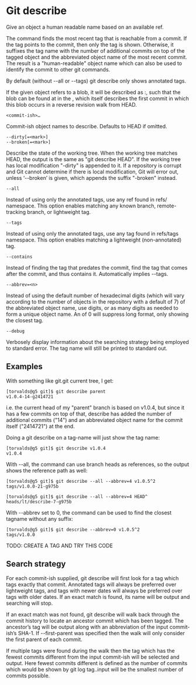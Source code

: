 # Git describe

Give an object a human readable name based on an available ref.

The command finds the most recent tag that is reachable from a commit. If the tag points to the commit, then only the tag is shown. Otherwise, it suffixes the tag name with the number of additional commits on top of the tagged object and the abbreviated object name of the most recent commit. The result is a "human-readable" object name which can also be used to identify the commit to other git commands.

By default (without --all or --tags) git describe only shows annotated tags.

If the given object refers to a blob, it will be described as <commit-ish>:<path>, such that the blob can be found at <path> in the <commit-ish>, which itself describes the first commit in which this blob occurs in a reverse revision walk from HEAD.

```
<commit-ish>…​
```

Commit-ish object names to describe. Defaults to HEAD if omitted.

```
--dirty[=<mark>]
--broken[=<mark>]
```

Describe the state of the working tree. When the working tree matches HEAD, the output is the same as "git describe HEAD". If the working tree has local modification "-dirty" is appended to it. If a repository is corrupt and Git cannot determine if there is local modification, Git will error out, unless ‘--broken’ is given, which appends the suffix "-broken" instead.

```
--all
```

Instead of using only the annotated tags, use any ref found in refs/ namespace. This option enables matching any known branch, remote-tracking branch, or lightweight tag.

```
--tags
```

Instead of using only the annotated tags, use any tag found in refs/tags namespace. This option enables matching a lightweight (non-annotated) tag.

```
--contains
```

Instead of finding the tag that predates the commit, find the tag that comes after the commit, and thus contains it. Automatically implies --tags.

```
--abbrev=<n>
```

Instead of using the default number of hexadecimal digits (which will vary according to the number of objects in the repository with a default of 7) of the abbreviated object name, use <n> digits, or as many digits as needed to form a unique object name. An <n> of 0 will suppress long format, only showing the closest tag.

```
--debug
```

Verbosely display information about the searching strategy being employed to standard error. The tag name will still be printed to standard out.

## Examples

With something like git.git current tree, I get:

```
[torvalds@g5 git]$ git describe parent
v1.0.4-14-g2414721
```

i.e. the current head of my "parent" branch is based on v1.0.4, but since it has a few commits on top of that, describe has added the number of additional commits ("14") and an abbreviated object name for the commit itself ("2414721") at the end.

Doing a git describe on a tag-name will just show the tag name:

```
[torvalds@g5 git]$ git describe v1.0.4
v1.0.4
```

With --all, the command can use branch heads as references, so the output shows the reference path as well:

```
[torvalds@g5 git]$ git describe --all --abbrev=4 v1.0.5^2
tags/v1.0.0-21-g975b
```

```
[torvalds@g5 git]$ git describe --all --abbrev=4 HEAD^
heads/lt/describe-7-g975b
```

With --abbrev set to 0, the command can be used to find the closest tagname without any suffix:

```
[torvalds@g5 git]$ git describe --abbrev=0 v1.0.5^2
tags/v1.0.0
```

TODO: CREATE A TAG AND TRY THIS CODE

## Search strategy

For each commit-ish supplied, git describe will first look for a tag which tags exactly that commit. Annotated tags will always be preferred over lightweight tags, and tags with newer dates will always be preferred over tags with older dates. If an exact match is found, its name will be output and searching will stop.

If an exact match was not found, git describe will walk back through the commit history to locate an ancestor commit which has been tagged. The ancestor’s tag will be output along with an abbreviation of the input commit-ish’s SHA-1. If --first-parent was specified then the walk will only consider the first parent of each commit.

If multiple tags were found during the walk then the tag which has the fewest commits different from the input commit-ish will be selected and output. Here fewest commits different is defined as the number of commits which would be shown by git log tag..input will be the smallest number of commits possible.

